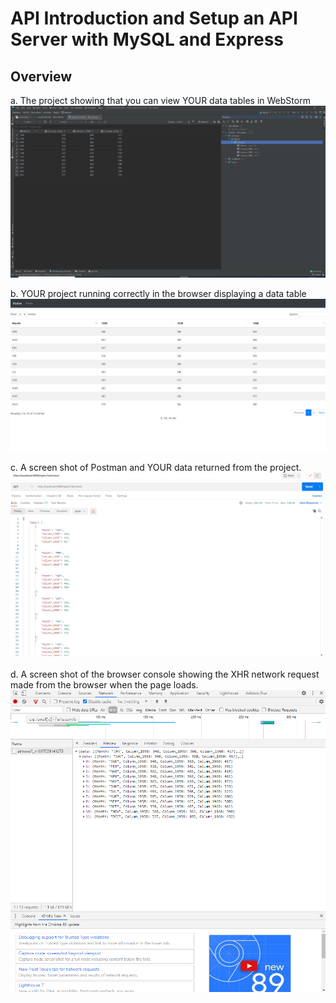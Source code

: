 # API Introduction and Setup an API Server with MySQL and Express

## Overview

a. The project showing that you can view YOUR data tables in WebStorm
![](screenshots/WebstormDatabase.png)

b. YOUR project running correctly in the browser displaying a data table
![](screenshots/DatatableSnippet.png)

c. A screen shot of Postman and YOUR data returned from the project.
![](screenshots/PostmanDataGet.png)

d. A screen shot of the browser console showing the XHR network request made from the browser when the page loads.
![](screenshots/XHRSnippet.png)
